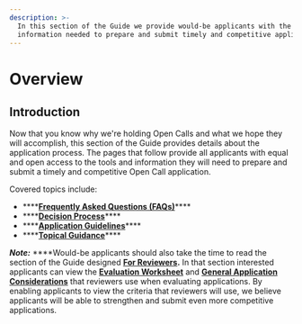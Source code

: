 ```yaml
---
description: >-
  In this section of the Guide we provide would-be applicants with the tools and
  information needed to prepare and submit timely and competitive applications.
---
```


# Overview

## Introduction

Now that you know why we're holding Open Calls and what we hope they will accomplish, this section of the Guide provides details about the application process. The pages that follow provide all applicants with equal and open access to the tools and information they will need to prepare and submit a timely and competitive Open Call application. 

Covered topics include:

* \*\*\*\*[**Frequently Asked Questions \(FAQs\)**](https://guide.reset.tech/for-applicants/faq)\*\*\*\*
* \*\*\*\*[**Decision Process**](https://guide.reset.tech/for-applicants/decision-process)\*\*\*\*
* \*\*\*\*[**Application Guidelines**](https://guide.reset.tech/for-applicants/fund-guidelines)\*\*\*\*
* \*\*\*\*[**Topical Guidance**](https://guide.reset.tech/for-applicants/topical-guidance)\*\*\*\*

_**Note:**_ ****Would-be applicants should also take the time to read the section of the Guide designed [**For Reviewers**](https://guide.reset.tech/for-reviewers/overview)**.** In that section interested applicants can view the [**Evaluation Worksheet**](https://guide.reset.tech/for-reviewers/evaluation-worksheet) and [**General Application Considerations**](https://guide.reset.tech/for-reviewers/general-application-considerations) that reviewers use when evaluating applications. By enabling applicants to view the criteria that reviewers will use, we believe applicants will be able to strengthen and submit even more competitive applications.



